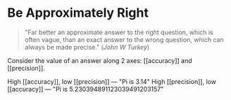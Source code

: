 # Be Approximately Right
> "Far better an approximate answer to the right question, which is often vague, than an exact answer to the wrong question, which can always be made precise."
> (*John W Turkey*)

Consider the value of an answer along 2 axes: [[accuracy]] and [[precision]].

High [[accuracy]], low [[precision]] — "Pi is 3.14"
High [[precision]], low [[accuracy]] — "Pi is 5.230394891123039491203157"
